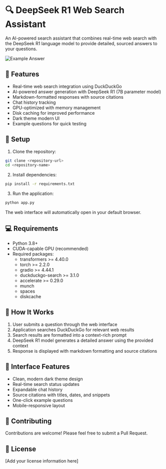 # 🔍 DeepSeek R1 Web Search Assistant

An AI-powered search assistant that combines real-time web search with the DeepSeek R1 language model to provide detailed, sourced answers to your questions.

![Example Answer](results/example_answer.avif)

## 🌟 Features

- Real-time web search integration using DuckDuckGo
- AI-powered answer generation with DeepSeek R1 (7B parameter model)
- Markdown-formatted responses with source citations
- Chat history tracking
- GPU-optimized with memory management
- Disk caching for improved performance
- Dark theme modern UI
- Example questions for quick testing

## 🚀 Setup

1. Clone the repository:
```bash
git clone <repository-url>
cd <repository-name>
```

2. Install dependencies:
```bash
pip install -r requirements.txt
```

3. Run the application:
```bash
python app.py
```

The web interface will automatically open in your default browser.

## 💻 Requirements

- Python 3.8+
- CUDA-capable GPU (recommended)
- Required packages:
  - transformers >= 4.40.0
  - torch >= 2.2.0
  - gradio >= 4.44.1
  - duckduckgo-search >= 3.1.0
  - accelerate >= 0.29.0
  - munch
  - spaces
  - diskcache

## 🔧 How It Works

1. User submits a question through the web interface
2. Application searches DuckDuckGo for relevant web results
3. Search results are formatted into a context-rich prompt
4. DeepSeek R1 model generates a detailed answer using the provided context
5. Response is displayed with markdown formatting and source citations

## 🎨 Interface Features

- Clean, modern dark theme design
- Real-time search status updates
- Expandable chat history
- Source citations with titles, dates, and snippets
- One-click example questions
- Mobile-responsive layout

## 🤝 Contributing

Contributions are welcome! Please feel free to submit a Pull Request.

## 📝 License

[Add your license information here]

